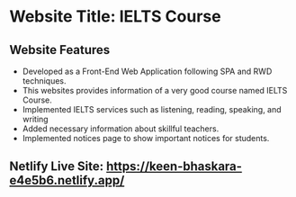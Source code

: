 # Website Title: IELTS Course

## Website Features

* Developed as a Front-End Web Application following SPA and RWD techniques.
* This websites provides information of a very good course named IELTS Course.
* Implemented IELTS services such as listening, reading, speaking, and writing
* Added necessary information about skillful teachers.
* Implemented notices page to show important notices for students.

## Netlify Live Site: https://keen-bhaskara-e4e5b6.netlify.app/
